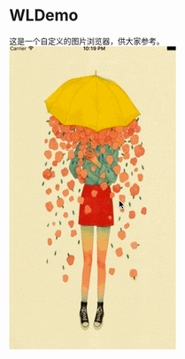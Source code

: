 # WLDemo
这是一个自定义的图片浏览器，供大家参考。
![image](https://github.com/chuanqicom/ScrollForImages/blob/master/ImageScroll.gif)
